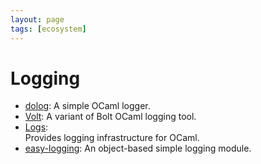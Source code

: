 ```yaml
---
layout: page
tags: [ecosystem]
---
```


# Logging

* [dolog](https://github.com/UnixJunkie/dolog):
A simple OCaml logger.	
* [Volt](https://github.com/codinuum/volt):	
A variant of Bolt OCaml logging tool.	
* [Logs](http://erratique.ch/software/logs):	
Provides logging infrastructure for OCaml.	
* [easy-logging](https://github.com/sapristi/easy_logging):	
An object-based simple logging module.
